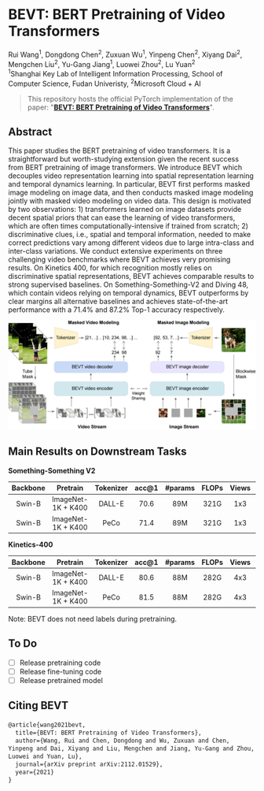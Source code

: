 # BEVT: BERT Pretraining of Video Transformers

Rui Wang<sup>1</sup>, Dongdong Chen<sup>2</sup>, Zuxuan Wu<sup>1</sup>, Yinpeng Chen<sup>2</sup>, Xiyang Dai<sup>2</sup>, Mengchen Liu<sup>2</sup>, Yu-Gang Jiang<sup>1</sup>, Luowei Zhou<sup>2</sup>, Lu Yuan<sup>2</sup> <br>
<sup>1</sup>Shanghai Key Lab of Intelligent Information Processing, School of Computer Science, Fudan Univeristy, <sup>2</sup>Microsoft Cloud + AI

> This repository hosts the official PyTorch implementation of the paper: "[**BEVT: BERT Pretraining of Video Transformers**](https://arxiv.org/abs/2112.01529)".

## Abstract

This paper studies the BERT pretraining of video transformers. It is a straightforward but worth-studying extension given the recent success from BERT pretraining of image transformers. We introduce BEVT which decouples video representation learning into spatial representation learning and temporal dynamics learning. In particular, BEVT first performs masked image modeling on image data, and then conducts masked image modeling jointly with masked video modeling on video data. This design is motivated by two observations: 1) transformers learned on image datasets provide decent spatial priors that can ease the learning of video transformers, which are often times computationally-intensive if trained from scratch; 2) discriminative clues, i.e., spatial and temporal information, needed to make correct predictions vary among different videos  due to large intra-class and inter-class variations. We conduct extensive experiments on three challenging video benchmarks where BEVT achieves very promising results. On Kinetics 400, for which recognition mostly relies on discriminative spatial representations, BEVT achieves comparable results to strong supervised baselines. On Something-Something-V2 and Diving 48, which contain videos relying on temporal dynamics, BEVT outperforms by clear margins all alternative baselines and achieves state-of-the-art performance with a 71.4% and 87.2% Top-1 accuracy respectively.



<img src="assets/bevt_framework.png">



## Main Results on Downstream Tasks

**Something-Something V2**

| Backbone |  Pretrain   | Tokenizer | acc@1 | #params | FLOPs | Views | config | model |
| :---: | :---: | :---: | :---: | :---: | :---: | :---: | :---: | :---: |
|  Swin-B  | ImageNet-1K + K400 |  DALL-E   |  70.6  |   89M   |  321G  |  1x3  |  ToDo  | ToDo |
|  Swin-B  | ImageNet-1K + K400 |  PeCo     |  71.4  |   89M   |  321G  |  1x3  |  ToDo  | ToDo |


**Kinetics-400**

| Backbone |  Pretrain   | Tokenizer | acc@1 | #params | FLOPs | Views | config | model |
| :---: | :---: | :---: | :---: | :---: | :---: | :---: | :---: | :---: |
|  Swin-B  | ImageNet-1K + K400 |  DALL-E   |  80.6  |   88M   |  282G  |  4x3  |  ToDo  | ToDo |
|  Swin-B  | ImageNet-1K + K400 |  PeCo     |  81.5  |   88M   |  282G  |  4x3  |  ToDo  | ToDo |

Note: BEVT does not need labels during pretraining.

## To Do
- [ ] Release pretraining code
- [ ] Release fine-tuning code  
- [ ] Release pretrained model

## Citing BEVT

```
@article{wang2021bevt,
  title={BEVT: BERT Pretraining of Video Transformers},
  author={Wang, Rui and Chen, Dongdong and Wu, Zuxuan and Chen, Yinpeng and Dai, Xiyang and Liu, Mengchen and Jiang, Yu-Gang and Zhou, Luowei and Yuan, Lu},
  journal={arXiv preprint arXiv:2112.01529},
  year={2021}
}
```
